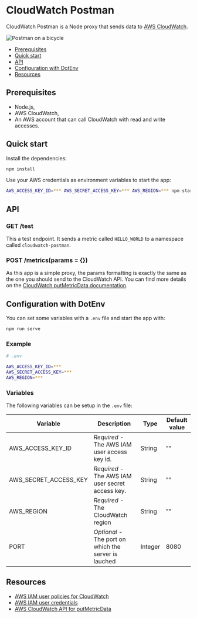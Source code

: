 # CloudWatch Postman

CloudWatch Postman is a Node proxy that sends data to [AWS
CloudWatch](https://aws.amazon.com/fr/cloudwatch/).

![Postman on a bicycle](https://user-images.githubusercontent.com/548778/57973195-5be7e680-79a5-11e9-9422-a8e59faa8384.gif)

- [Prerequisites](#prerequisites)
- [Quick start](#quick-start)
- [API](#api)
- [Configuration with DotEnv](#configuration-with-dotenv)
- [Resources](#resources)

## Prerequisites

- Node.js,
- AWS CloudWatch,
- An AWS account that can call CloudWatch with read and write accesses.

## Quick start

Install the dependencies:
```sh
npm install
```

Use your AWS credentials as environment variables to start the app:
```sh
AWS_ACCESS_KEY_ID=*** AWS_SECRET_ACCESS_KEY=*** AWS_REGION=*** npm start
```

## API

### GET /test

This a test endpoint. It sends a metric called `HELLO_WORLD` to a namespace
called `cloudwatch-postman`.

### POST /metrics(params = {})

As this app is a simple proxy, the params formatting is exactly the same as the
one you should send to the CloudWatch API. You can find more details on the
[CloudWatch putMetricData
documentation](https://docs.aws.amazon.com/AWSJavaScriptSDK/latest/AWS/CloudWatch.html#putMetricData-property).

## Configuration with DotEnv

You can set some variables with a `.env` file and start the app with:
```sh
npm run serve
```

### Example
```sh
# .env

AWS_ACCESS_KEY_ID=***
AWS_SECRET_ACCESS_KEY=***
AWS_REGION=***
```

### Variables

The following variables can be setup in the `.env` file:

Variable | Description | Type | Default value
--- | --- | --- | ---
AWS_ACCESS_KEY_ID | *Required* - The AWS IAM user access key id. | String | ""
AWS_SECRET_ACCESS_KEY | *Required* - The AWS IAM user secret access key. | String | ""
AWS_REGION | *Required* - The CloudWatch region | String | ""
PORT | *Optional* - The port on which the server is lauched | Integer | 8080

## Resources

- [AWS IAM user policies for CloudWatch](https://docs.aws.amazon.com/AmazonCloudWatch/latest/logs/iam-identity-based-access-control-cwl.html)
- [AWS IAM user credentials](https://docs.aws.amazon.com/sdk-for-javascript/v2/developer-guide/getting-your-credentials.html)
- [AWS CloudWatch API for putMetricData](https://docs.aws.amazon.com/AWSJavaScriptSDK/latest/AWS/CloudWatch.html#putMetricData-property)
